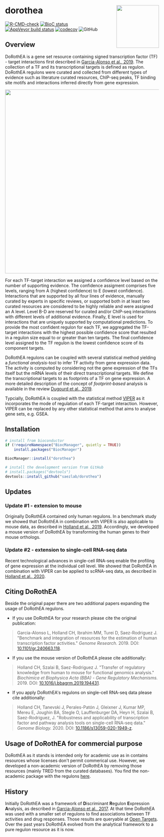 # dorothea <img src="man/figures/tool_logo.png" align="right" height="139">

<!-- badges: start -->
[![R-CMD-check](https://github.com/saezlab/dorothea/workflows/R-CMD-check-bioc/badge.svg)](https://github.com/saezlab/dorothea/actions)
[![BioC status](http://bioconductor.org/shields/build/release/data-experiment/dorothea.svg)](https://bioconductor.org/checkResults/release/data-experiment-LATEST/dorothea)
[![AppVeyor build status](https://ci.appveyor.com/api/projects/status/github/saezlab/dorothea?branch=master&svg=true)](https://ci.appveyor.com/project/saezlab/dorothea)
[![codecov](https://codecov.io/gh/saezlab/dorothea/branch/master/graph/badge.svg)](https://codecov.io/gh/saezlab/dorothea)
![GitHub](https://img.shields.io/github/license/saezlab/dorothea)
<!-- badges: end -->

## Overview
DoRothEA is a gene set resource containing signed transcription factor (TF) - target interactions first described in [Garcia-Alonso et al., 2019](https://doi.org/10.1101/gr.240663.118). The collection of a TF and its transcriptional targets is defined as regulon. DoRothEA regulons were curated and collected from different types of evidence such as literature curated resources, ChIP-seq peaks, TF binding site motifs and interactions inferred directly from gene expression. 

<img src="man/figures/overview.png" align="center" width="600">

For each TF-target interaction we assigned a confidence level based on the number of supporting evidence. The confidence assigment comprises five levels, ranging from A (highest confidence) to E (lowest confidence). Interactions that are supported by all four lines of evidence, manually curated by experts in specific reviews, or supported both in at least two curated resources are considered to be highly reliable and were assigned an A level. Level B-D are reserved for curated and/or ChIP-seq interactions with different levels of additional evidence. Finally, E level is used for interactions that are uniquely supported by computational predictions. To provide the most confident regulon for each TF, we aggregated the TF-target interactions with the highest possible confidence score that resulted in a regulon size equal to or greater than ten targets. The final confidence level assigned to the TF regulon is the lowest confidence score of its component targets.

DoRothEA regulons can be coupled with several statistical method yielding a *functional analysis*-tool to infer TF activity from gene expression data. The activity is computed by considering not the gene expression of the TFs itself but the mRNA levels of their direct transcriptional targets. We define the transcriptional targets to as footprints of a TF on gene expression. A more detailed description of the concept of *footprint-based* analysis is available in the review [Dugourd et al., 2019](https://doi.org/10.1016/j.coisb.2019.04.002).

Typcially, DoRothEA is coupled with the statistical method [VIPER](https://www.bioconductor.org/packages/release/bioc/html/viper.html) as it incorporates the mode of regulation of each TF-target interaction. However, VIPER can be replaced by any other statistical method that aims to analyse gene sets, e.g. GSEA.


## Installation
```r
# install from bioconductor
if (!requireNamespace("BiocManager", quietly = TRUE))
    install.packages("BiocManager")

BiocManager::install("dorothea")

# install the development version from GitHub
# install.packages("devtools")
devtools::install_github("saezlab/dorothea")
```

## Updates
### Update #1 - extension to mouse
Originally DoRothEA contained only human regulons. In a benchmark study we showed that DoRothEA in combination with VIPER is also applicable to mouse data, as described in [Holland et al., 2019](https://doi.org/10.1016/j.bbagrm.2019.194431). Accordingly, we developed a mouse version of DoRothEA by transforming the human genes to their mouse orthologs.

### Update #2 - extension to single-cell RNA-seq data
Recent technological advances in single-cell RNA-seq enable the profiling of gene expression at the individual cell level. We showed that DoRothEA in combination with VIPER can be applied to scRNA-seq data, as described in [Holland et al., 2020](https://doi.org/10.1186/s13059-020-1949-z).

## Citing DoRothEA
Beside the original paper there are two additional papers expanding the usage of DoRothEA regulons.

* If you use DoRothEA for your research please cite the original publication: 
> Garcia-Alonso L, Holland CH, Ibrahim MM, Turei D, Saez-Rodriguez J. "Benchmark and integration of resources for the estimation of human transcription factor activities." _Genome Research._ 2019. DOI: [10.1101/gr.240663.118](https://doi.org/10.1101/gr.240663.118).

* If you use the mouse version of DoRothEA please cite additionally:
> Holland CH, Szalai B, Saez-Rodriguez J. "Transfer of regulatory knowledge from human to mouse for functional genomics analysis." _Biochimica et Biophysica Acta (BBA) - Gene Regulatory Mechanisms._ 2019. DOI: [10.1016/j.bbagrm.2019.194431](https://doi.org/10.1016/j.bbagrm.2019.194431).

* If you apply DoRothEA's regulons on single-cell RNA-seq data please cite additionally:
> Holland CH, Tanevski J, Perales-Patón J, Gleixner J, Kumar MP, Mereu E, Joughin BA, Stegle O, Lauffenburger DA, Heyn H, Szalai B, Saez-Rodriguez, J. "Robustness and applicability of transcription factor and pathway analysis tools on single-cell RNA-seq data." _Genome Biology._ 2020. DOI: [10.1186/s13059-020-1949-z](https://doi.org/10.1186/s13059-020-1949-z).


## Usage of DoRothEA for commercial purpose
DoRothEA as it stands is intended only for academic use as in contains resources whose licenses don't permit commerical use. However, we developed a non-academic version of DoRothEA by removing those resources (mainly TRED from the curated databases). You find the non-academic package with the regulons [here](https://github.com/saezlab/dorothea/tree/non-academic).

## History
Initially DoRothEA was a framework of **D**iscriminant **R**egulon **E**xpression **A**nalysis, as described in [Garcia-Alonso et al., 2017](https://cancerres.aacrjournals.org/content/early/2017/12/09/0008-5472.CAN-17-1679). At that time DoRothEA was used with a smaller set of regulons to find associations between TF activities and drug responses. Those results are queryable at [Open Targets](https://dorothea.opentargets.io/). Over the past years DoRothEA evolved from the analytical framework to a pure regulon resource as it is now.
